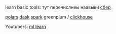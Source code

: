 learn basic tools:
тут перечислнеы наавыки [сбер](https://rabota.sber.ru/search/4262979/)

[polars](https://pola.rs/)
[dask](https://www.dask.org/)
[spark](https://www.spark.org/)
greenplum / [clickhouse](https://clickhouse.com/)

Youtubers:
[ml learn](https://www.youtube.com/@machine_learrrning/videos)